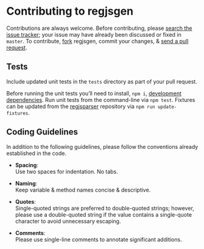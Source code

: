 # Contributing to regjsgen

Contributions are always welcome. Before contributing, please [search the issue tracker](https://github.com/bnjmnt4n/regjsgen/issues);
your issue may have already been discussed or fixed in `master`. To contribute, [fork](https://help.github.com/articles/fork-a-repo/) regjsgen, commit your changes, & [send a pull request](https://help.github.com/articles/using-pull-requests/).

## Tests

Include updated unit tests in the `tests` directory as part of your pull request.

Before running the unit tests you’ll need to install, `npm i`, [development dependencies](https://docs.npmjs.com/files/package.json#devdependencies).
Run unit tests from the command-line via `npm test`.
Fixtures can be updated from the [regjsparser](https://github.com/jviereck/regjsparser) repository via `npm run update-fixtures`.

## Coding Guidelines

In addition to the following guidelines, please follow the conventions already established in the code.

- **Spacing**:<br>
  Use two spaces for indentation. No tabs.

- **Naming**:<br>
  Keep variable & method names concise & descriptive.

- **Quotes**:<br>
  Single-quoted strings are preferred to double-quoted strings; however, please use a double-quoted string if the value contains a single-quote character to avoid unnecessary escaping.

- **Comments**:<br>
  Please use single-line comments to annotate significant additions.
